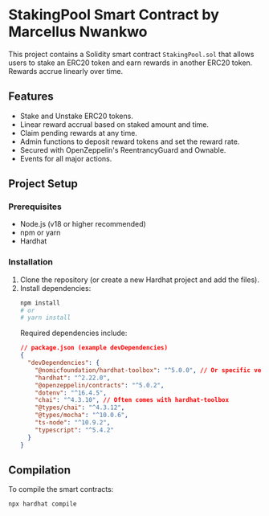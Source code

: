 # StakingPool Smart Contract by Marcellus Nwankwo

This project contains a Solidity smart contract `StakingPool.sol` that allows users to stake an ERC20 token and earn rewards in another ERC20 token. Rewards accrue linearly over time.

## Features

-   Stake and Unstake ERC20 tokens.
-   Linear reward accrual based on staked amount and time.
-   Claim pending rewards at any time.
-   Admin functions to deposit reward tokens and set the reward rate.
-   Secured with OpenZeppelin's ReentrancyGuard and Ownable.
-   Events for all major actions.

## Project Setup

### Prerequisites

-   Node.js (v18 or higher recommended)
-   npm or yarn
-   Hardhat

### Installation

1.  Clone the repository (or create a new Hardhat project and add the files).
2.  Install dependencies:
    ```bash
    npm install
    # or
    # yarn install
    ```
    Required dependencies include:
    ```json
    // package.json (example devDependencies)
    {
      "devDependencies": {
        "@nomicfoundation/hardhat-toolbox": "^5.0.0", // Or specific versions
        "hardhat": "^2.22.0",
        "@openzeppelin/contracts": "^5.0.2",
        "dotenv": "^16.4.5",
        "chai": "^4.3.10", // Often comes with hardhat-toolbox
        "@types/chai": "^4.3.12",
        "@types/mocha": "^10.0.6",
        "ts-node": "^10.9.2",
        "typescript": "^5.4.2"
      }
    }
    ```

## Compilation

To compile the smart contracts:

```bash
npx hardhat compile